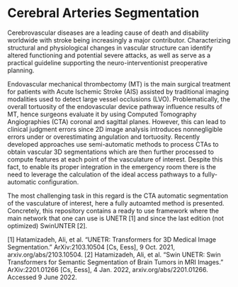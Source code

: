 # Cerebral Arteries Segmentation

Cerebrovascular diseases are a leading cause of death and disability worldwide with stroke being
increasingly a major contributor. Characterizing structural and physiological changes in vascular
structure can identify altered functioning and potential severe attacks, as well as serve as a 
practical guideline supporting the neuro-interventionist preoperative planning.

Endovascular mechanical thrombectomy (MT) is the main surgical treatment for patients with
Acute Ischemic Stroke (AIS) assisted by traditional imaging modalities used to detect large
vessel occlusions (LVO). Problematically, the overall tortuosity of the endovascular device
pathway influence results of MT, hence surgeons evaluate it by using Computed Tomography
Angiographies (CTA) coronal and sagittal planes. However, this can lead to clinical judgment
errors since 2D image analysis introduces nonnegligible errors under or overestimating
angulation and tortuosity. Recently developed approaches use semi-automatic methods to
process CTAs to obtain vascular 3D segmentations which are then further processed to
compute features at each point of the vasculature of interest. Despite this fact, to enable its
proper integration in the emergency room there is the need to leverage the calculation of the
ideal access pathways to a fully-automatic configuration. 

The most challenging task in this regard is the CTA automatic segmentation of the vasculature of 
interest, here a fully autoamted method is presented. Concretely, this repository contains a 
ready to use framework where the main network that one can use is UNETR [1] and since the last
edition (not optimized) SwinUNTER [2].


[1] Hatamizadeh, Ali, et al. “UNETR: Transformers for 3D Medical Image Segmentation.” ArXiv:2103.10504 [Cs, Eess], 
9 Oct. 2021, arxiv.org/abs/2103.10504.
[2] Hatamizadeh, Ali, et al. “Swin UNETR: Swin Transformers for Semantic Segmentation of Brain Tumors in MRI Images.” ArXiv:2201.01266 [Cs, Eess], 4 Jan. 2022, arxiv.org/abs/2201.01266. Accessed 9 June 2022.
